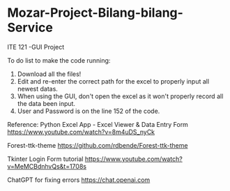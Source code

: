 # Mozar-Project-Bilang-bilang-Service
ITE 121 -GUI Project

To do list to make the code running:
1. Download all the files!
2. Edit and re-enter the correct path for the excel to properly input all newest datas.
3. When using the GUI, don't open the excel as it won't properly record all the data been input.
4. User and Password is on the line 152 of the code.

Reference:
Python Excel App - Excel Viewer & Data Entry Form
https://www.youtube.com/watch?v=8m4uDS_nyCk

Forest-ttk-theme
https://github.com/rdbende/Forest-ttk-theme

Tkinter Login Form tutorial
https://www.youtube.com/watch?v=MeMCBdnhvQs&t=1708s

ChatGPT for fixing errors
https://chat.openai.com
